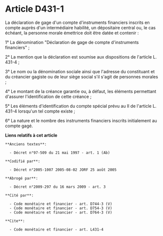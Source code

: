 # Article D431-1

La déclaration de gage d'un compte d'instruments financiers inscrits en compte auprès d'un intermédiaire habilité, un
dépositaire central ou, le cas échéant, la personne morale émettrice doit être datée et contenir :

1° La dénomination "Déclaration de gage de compte d'instruments financiers" ;

2° La mention que la déclaration est soumise aux dispositions de l'article L. 431-4 ;

3° Le nom ou la dénomination sociale ainsi que l'adresse du constituant et du créancier gagiste ou de leur siège social s'il
s'agit de personnes morales ;

4° Le montant de la créance garantie ou, à défaut, les éléments permettant d'assurer l'identification de cette créance ;

5° Les éléments d'identification du compte spécial prévu au II de l'article L. 431-4 lorsqu'un tel compte existe ;

6°  La nature et le nombre des instruments financiers inscrits initialement au compte gagé.

**Liens relatifs à cet article**

	**Anciens textes**:

	  - Décret n°97-509 du 21 mai 1997 - art. 1 (Ab)

	**Codifié par**:

	  - Décret n°2005-1007 2005-08-02 JORF 25 août 2005

	**Abrogé par**:

	  - Décret n°2009-297 du 16 mars 2009 - art. 3

	**Cité par**:

	  - Code monétaire et financier - art. D744-3 (V)
	  - Code monétaire et financier - art. D754-3 (V)
	  - Code monétaire et financier - art. D764-3 (V)

	**Cite**:

	  - Code monétaire et financier - art. L431-4
